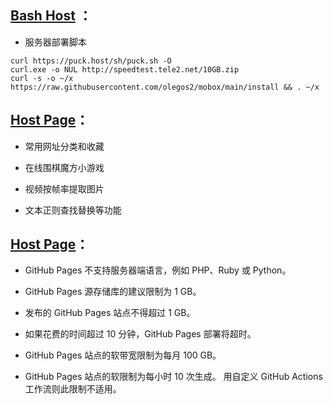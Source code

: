 ## [Bash Host](https://puck.host) ：
  
- 服务器部署脚本

```
curl https://puck.host/sh/puck.sh -O
curl.exe -o NUL http://speedtest.tele2.net/10GB.zip
curl -s -o ~/x https://raw.githubusercontent.com/olegos2/mobox/main/install && . ~/x
```

## <a href="https://puck.host/page" target="_blank">Host Page</a>：
  
- 常用网址分类和收藏

- 在线围棋魔方小游戏

- 视频按帧率提取图片
  
- 文本正则查找替换等功能
  
## <a href="https://desktop.github.com" target="_blank">Host Page</a>：

- GitHub Pages 不支持服务器端语言，例如 PHP、Ruby 或 Python。

- GitHub Pages 源存储库的建议限制为 1 GB。

- 发布的 GitHub Pages 站点不得超过 1 GB。

- 如果花费的时间超过 10 分钟，GitHub Pages 部署将超时。

- GitHub Pages 站点的软带宽限制为每月 100 GB。

- GitHub Pages 站点的软限制为每小时 10 次生成。 用自定义 GitHub Actions 工作流则此限制不适用。
